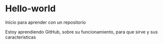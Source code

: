 # Hello-world
Inicio para aprender con un repositorio

Estoy aprendiendo GitHub, sobre su funcionamiento, para que sirve y sus caracteristicas
